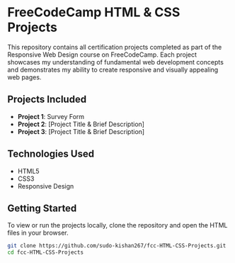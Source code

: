 # FreeCodeCamp HTML & CSS Projects

This repository contains all certification projects completed as part of the Responsive Web Design course on FreeCodeCamp. Each project showcases my understanding of fundamental web development concepts and demonstrates my ability to create responsive and visually appealing web pages.

## Projects Included

- **Project 1**: Survey Form
- **Project 2**: [Project Title & Brief Description]
- **Project 3**: [Project Title & Brief Description]

## Technologies Used

- HTML5
- CSS3
- Responsive Design

## Getting Started

To view or run the projects locally, clone the repository and open the HTML files in your browser.

```bash
git clone https://github.com/sudo-kishan267/fcc-HTML-CSS-Projects.git
cd fcc-HTML-CSS-Projects
